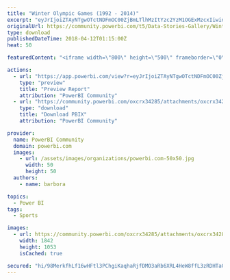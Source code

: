 ```yaml
---
title: "Winter Olympic Games (1992 - 2014)"
excerpt: "eyJrIjoiZTAyNTgwOTctNDFmOC00ZjBmLTlhMzItYzc2YzM1OGExMzcxIiwidCI6IjAxNGUxMWVkLTc5OTAtNGMzYS05NzY1LTUwODU0Mjg0YzViZSIsImMiOjh9"
originalUrl: https://community.powerbi.com/t5/Data-Stories-Gallery/Winter-Olympic-Games-1992-2014/m-p/394908
type: download
publishedDateTime: 2018-04-12T01:15:00Z
heat: 50

featuredContent: "<iframe width=\"800\" height=\"500\" frameborder=\"0\" src=\"https://app.powerbi.com/view?r=eyJrIjoiZTAyNTgwOTctNDFmOC00ZjBmLTlhMzItYzc2YzM1OGExMzcxIiwidCI6IjAxNGUxMWVkLTc5OTAtNGMzYS05NzY1LTUwODU0Mjg0YzViZSIsImMiOjh9\"></iframe>"

actions:
  - url: "https://app.powerbi.com/view?r=eyJrIjoiZTAyNTgwOTctNDFmOC00ZjBmLTlhMzItYzc2YzM1OGExMzcxIiwidCI6IjAxNGUxMWVkLTc5OTAtNGMzYS05NzY1LTUwODU0Mjg0YzViZSIsImMiOjh9"
    type: "preview"
    title: "Preview Report"
    attribution: "PowerBI Community"
  - url: "https://community.powerbi.com/oxcrx34285/attachments/oxcrx34285/DataStoriesGallery/1788/2/OWG%20for%20web2.pbix"
    type: "download"
    title: "Download PBIX"
    attribution: "PowerBI Community"

provider:
  name: PowerBI Community
  domain: powerbi.com
  images:
    - url: /assets/images/organizations/powerbi.com-50x50.jpg
      width: 50
      height: 50
  authors:
    - name: barbora

topics:
  - Power BI
tags:
  - Sports

images:
  - url: https://community.powerbi.com/oxcrx34285/attachments/oxcrx34285/DataStoriesGallery/1788/1/OGW.JPG
    width: 1842
    height: 1053
    isCached: true

secured: "hi/98MerkfhLf16wHFtl3PChgiKaqhaRjfDMO3aRb6XRL4HeW8ffL3zRDHTaGEunmmYGq0yzOSoHe+yNlJyfL+50xLVpNW0qPHuuPRFTkGi260PoyFbIGzLtz32SOnZglmhVpBUrPAb2dPKXkQS9cC66TFzOqB8z1vk6Oz5pg/2YICpft+yF73bJohhW4UTKDC58zSgqhF4vf0i89utQfWnvlrKsLXVbkhXq06rlQ2wj1bddwEzf2PlPil10d8Tcub6RtiNRtvhxY6pHj0gDa09Jfhyc/ldKZC5A+zwBpHxlvIZZqh1JYtDENa1yLJAC/6XIwry2pnY8BtNWeHmJFDcCdsiwiWGzHc4zNjS7Z+1PF6Wv2Tg/RrOQjsqHi9gd5jDaLOn2VM1Tk5nxX5U6pQ==;W7Y0LYfC+YTFmU1wuCTFBQ=="
---
```


